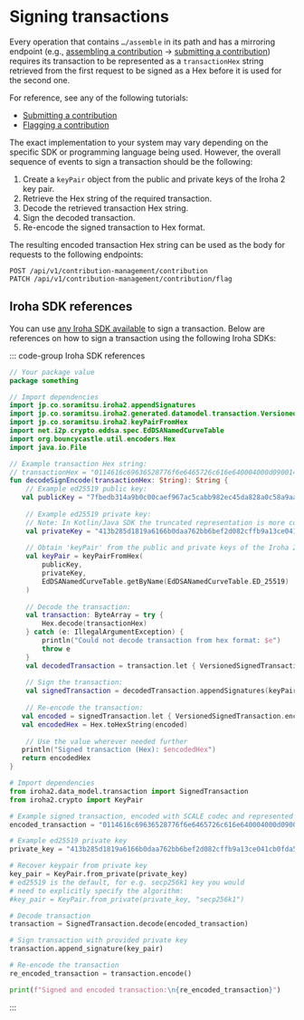 # Signing transactions

Every operation that contains `…/assemble` in its path and has a mirroring endpoint (e.g., [assembling a contribution](../api-specification/contribution-controller/assembling-a-contribution.md) -> [submitting a contribution](../api-specification/contribution-controller/submitting-a-contribution.md)) requires its transaction to be represented as a `transactionHex` string retrieved from the first request to be signed as a Hex before it is used for the second one.

For reference, see any of the following tutorials:
- [Submitting a contribution](./submitting-a-contribution.md)
- [Flagging a contribution](./flagging-a-contribution.md)

The exact implementation to your system may vary depending on the specific SDK or programming language being used. However, the overall sequence of events to sign a transaction should be the following:
1. Create a `keyPair` object from the public and private keys of the Iroha 2 key pair.
2. Retrieve the Hex string of the required transaction.
3. Decode the retrieved transaction Hex string.
4. Sign the decoded transaction.
5. Re-encode the signed transaction to Hex format.

The resulting encoded transaction Hex string can be used as the body for requests to the following endpoints:
```http
POST /api/v1/contribution-management/contribution
PATCH /api/v1/contribution-management/contribution/flag
```

## Iroha SDK references

You can use [any Iroha SDK available](../index.md#what-is-iroha-2) to sign a transaction. Below are references on how to sign a transaction using the following Iroha SDKs:

::: code-group Iroha SDK references

```kotlin [Iroha Java/Kotlin SDK]
// Your package value
package something

// Import dependencies
import jp.co.soramitsu.iroha2.appendSignatures
import jp.co.soramitsu.iroha2.generated.datamodel.transaction.VersionedSignedTransaction
import jp.co.soramitsu.iroha2.keyPairFromHex
import net.i2p.crypto.eddsa.spec.EdDSANamedCurveTable
import org.bouncycastle.util.encoders.Hex
import java.io.File

// Example transaction Hex string:
// transactionHex = "0114616c69636528776f6e6465726c616e640004000d09001468656c6c6f00002cde318c87010000a0860100000000000000041c65643235353139807233bfc89dcbd68c19fde6ce6158225298ec1131b6a130d1aeb454c1ab5183c00101bef276fc36ba638abd422e76fd0e6df319df1c3d336ab60d7276333b4010bb7d962d04b273d9caf91cb8509581c0b55e1cdee371c52863a8b4b62c67fbfc870f"
fun decodeSignEncode(transactionHex: String): String {
    // Example ed25519 public key:
   val publicKey = "7fbedb314a9b0c00caef967ac5cabb982ec45da828a0c58a9aafc854f32422ac"
   
    // Example ed25519 private key:
    // Note: In Kotlin/Java SDK the truncated representation is more common, although you can refer to full ones represented as concatenation of private and public ones in other SDKs
    val privateKey = "413b285d1819a6166b0daa762bb6bef2d082cffb9a13ce041cb0fda5e2f06dc3"
    
    // Obtain 'keyPair' from the public and private keys of the Iroha 2 key pair:
    val keyPair = keyPairFromHex(
        publicKey,
        privateKey,
        EdDSANamedCurveTable.getByName(EdDSANamedCurveTable.ED_25519)
    )
    
    // Decode the transaction:
    val transaction: ByteArray = try {
        Hex.decode(transactionHex)
    } catch (e: IllegalArgumentException) {
        println("Could not decode transaction from hex format: $e")
        throw e
    }
    val decodedTransaction = transaction.let { VersionedSignedTransaction.decode(it) }
    
    // Sign the transaction:
    val signedTransaction = decodedTransaction.appendSignatures(keyPair)
    
    // Re-encode the transaction:
   val encoded = signedTransaction.let { VersionedSignedTransaction.encode(it) }
   val encodedHex = Hex.toHexString(encoded)
   
    // Use the value wherever needed further
   println("Signed transaction (Hex): $encodedHex")
   return encodedHex
}

```

```python [Iroha Python SDK]
# Import dependencies
from iroha2.data_model.transaction import SignedTransaction
from iroha2.crypto import KeyPair

# Example signed transaction, encoded with SCALE codec and represented as hex string
encoded_transaction = "0114616c69636528776f6e6465726c616e640004000d09001468656c6c6f00002cde318c87010000a0860100000000000000041c65643235353139807233bfc89dcbd68c19fde6ce6158225298ec1131b6a130d1aeb454c1ab5183c00101bef276fc36ba638abd422e76fd0e6df319df1c3d336ab60d7276333b4010bb7d962d04b273d9caf91cb8509581c0b55e1cdee371c52863a8b4b62c67fbfc870f"

# Example ed25519 private key
private_key = "413b285d1819a6166b0daa762bb6bef2d082cffb9a13ce041cb0fda5e2f06dc37fbedb314a9b0c00caef967ac5cabb982ec45da828a0c58a9aafc854f32422ac"

# Recover keypair from private key
key_pair = KeyPair.from_private(private_key)
# ed25519 is the default, for e.g. secp256k1 key you would
# need to explicitly specify the algorithm:
#key_pair = KeyPair.from_private(private_key, "secp256k1")

# Decode transaction
transaction = SignedTransaction.decode(encoded_transaction)

# Sign transaction with provided private key
transaction.append_signature(key_pair)

# Re-encode the transaction
re_encoded_transaction = transaction.encode()

print(f"Signed and encoded transaction:\n{re_encoded_transaction}")
```

:::
